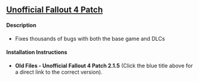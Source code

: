 ## [Unofficial Fallout 4 Patch](https://www.nexusmods.com/fallout4/mods/4598?tab=files&file_id=270951&nmm=1)

#### Description
* Fixes thousands of bugs with both the base game and DLCs

#### Installation Instructions
  * **Old Files - Unofficial Fallout 4 Patch 2.1.5** (Click the blue title above for a direct link to the correct version).
